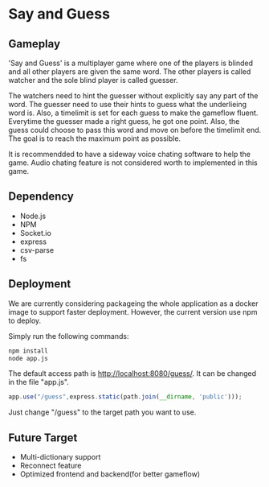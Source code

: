 # Say and Guess

## Gameplay
'Say and Guess' is a multiplayer game where one of the players is blinded and all other players are given the same word. The other players is called watcher and the sole blind player is called guesser.

The watchers need to hint the guesser without explicitly say any part of the word. The guesser need to use their hints to guess what the underlieing word is. Also, a timelimit is set for each guess to make the gameflow fluent. Everytime the guesser made a right guess, he got one point. Also, the guess could choose to pass this word and move on before the timelimit end. The goal is to reach the maximum point as possible.

It is recommendded to have a sideway voice chating software to help the game. Audio chating feature is not considered worth to implemented in this game.

## Dependency
* Node.js
* NPM
* Socket.io
* express
* csv-parse
* fs

## Deployment

We are currently considering packageing the whole application as a docker image to support faster deployment. However, the current version use npm to deploy.

Simply run the following commands:
```sh
npm install
node app.js
```

The default access path is <http://localhost:8080/guess/>. It can be changed in the file "app.js".
```js
app.use("/guess",express.static(path.join(__dirname, 'public')));
```
Just change "/guess" to the target path you want to use.

## Future Target

* Multi-dictionary support
* Reconnect feature
* Optimized frontend and backend(for better gameflow)
